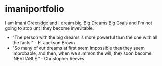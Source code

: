 # imaniportfolio

I am Imani Greenidge and I dream big. Big Dreams Big Goals and I'm not going to stop until they become invevitable.

- "The person with the big dreams is more powerful than the one with all the facts." - H. Jackson Brown
- "So many of our dreams at first seem Impossible then they seem Improbable, and then, when we summon the will, they soon become INEVITABLE." - Christopher Reeves

